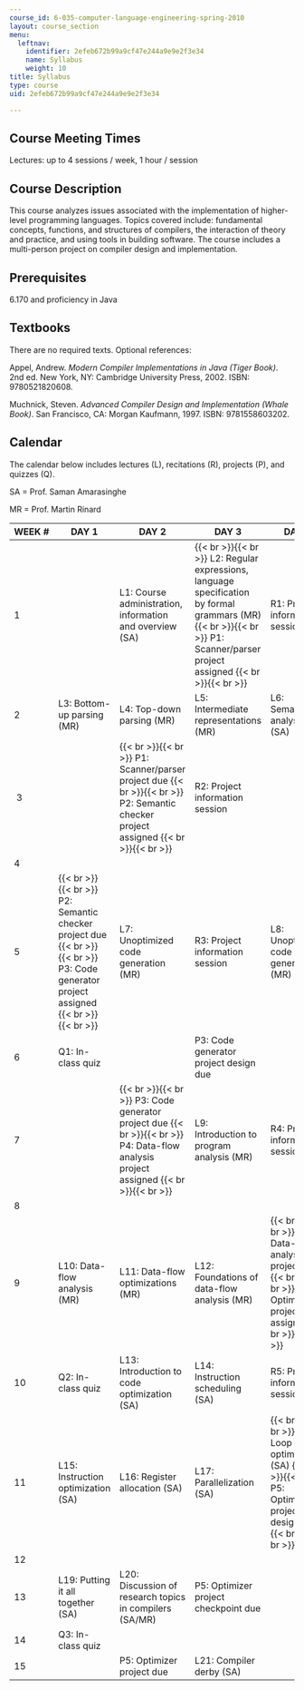 ```yaml
---
course_id: 6-035-computer-language-engineering-spring-2010
layout: course_section
menu:
  leftnav:
    identifier: 2efeb672b99a9cf47e244a9e9e2f3e34
    name: Syllabus
    weight: 10
title: Syllabus
type: course
uid: 2efeb672b99a9cf47e244a9e9e2f3e34

---
```


Course Meeting Times
--------------------

Lectures: up to 4 sessions / week, 1 hour / session

Course Description
------------------

This course analyzes issues associated with the implementation of higher-level programming languages. Topics covered include: fundamental concepts, functions, and structures of compilers, the interaction of theory and practice, and using tools in building software. The course includes a multi-person project on compiler design and implementation.

Prerequisites
-------------

6.170 and proficiency in Java

Textbooks
---------

There are no required texts. Optional references:

Appel, Andrew. _Modern Compiler Implementations in Java (Tiger Book)_. 2nd ed. New York, NY: Cambridge University Press, 2002. ISBN: 9780521820608.

Muchnick, Steven. _Advanced Compiler Design and Implementation (Whale Book)_. San Francisco, CA: Morgan Kaufmann, 1997. ISBN: 9781558603202.

Calendar
--------

The calendar below includes lectures (L), recitations (R), projects (P), and quizzes (Q).

SA = Prof. Saman Amarasinghe

MR = Prof. Martin Rinard

| WEEK # | DAY 1 | DAY 2 | DAY 3 | DAY 4 |
| --- | --- | --- | --- | --- |
| 1 | &nbsp; | L1: Course administration, information and overview (SA) |  {{< br >}}{{< br >}} L2: Regular expressions, language specification by formal grammars (MR) {{< br >}}{{< br >}} P1: Scanner/parser project assigned {{< br >}}{{< br >}}  | R1: Project information session |
| 2 | L3: Bottom-up parsing (MR) | L4: Top-down parsing (MR) | L5: Intermediate representations (MR) | L6: Semantic analysis (SA) |
|  3 | &nbsp; |  {{< br >}}{{< br >}} P1: Scanner/parser project due {{< br >}}{{< br >}} P2: Semantic checker project assigned {{< br >}}{{< br >}}  | R2: Project information session | &nbsp; |
| 4 | &nbsp; |
| 5 |  {{< br >}}{{< br >}} P2: Semantic checker project due {{< br >}}{{< br >}} P3: Code generator project assigned {{< br >}}{{< br >}}  | L7: Unoptimized code generation (MR) | R3: Project information session | L8: Unoptimized code generation (MR) |
| 6 | Q1: In-class quiz | &nbsp; | P3: Code generator project design due | &nbsp; |
| 7 | &nbsp; |  {{< br >}}{{< br >}} P3: Code generator project due {{< br >}}{{< br >}} P4: Data-flow analysis project assigned {{< br >}}{{< br >}}  | L9: Introduction to program analysis (MR) | R4: Project information session |
| 8 | &nbsp; |
| 9 | L10: Data-flow analysis (MR) | L11: Data-flow optimizations (MR) | L12: Foundations of data-flow analysis (MR) |  {{< br >}}{{< br >}} P4: Data-flow analysis project due {{< br >}}{{< br >}} P5: Optimizer project assigned {{< br >}}{{< br >}}  |
| 10 | Q2: In-class quiz | L13: Introduction to code optimization (SA) | L14: Instruction scheduling (SA) | R5: Project information session |
| 11 | L15: Instruction optimization (SA) | L16: Register allocation (SA) | L17: Parallelization (SA) |  {{< br >}}{{< br >}} L18: Loop optimization (SA) {{< br >}}{{< br >}} P5: Optimizer project design due {{< br >}}{{< br >}}  |
| 12 | &nbsp; |
| 13 | L19: Putting it all together (SA) | L20: Discussion of research topics in compilers (SA/MR) | P5: Optimizer project checkpoint due | &nbsp; |
| 14 | Q3: In-class quiz | &nbsp; |
| 15 | &nbsp; | P5: Optimizer project due | L21: Compiler derby (SA)